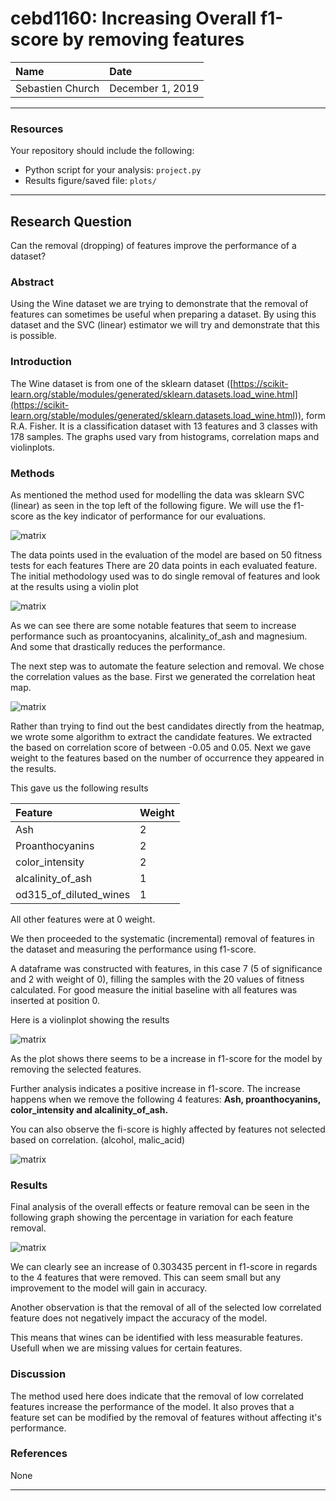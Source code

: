 # cebd1160: Increasing Overall f1-score by removing features

| Name | Date |
|:-------|:---------------|
|Sebastien Church|December 1, 2019|

-----

### Resources
Your repository should include the following:

- Python script for your analysis: `project.py`
- Results figure/saved file:  `plots/`

-----

## Research Question

Can the removal (dropping) of features improve the performance of a dataset?

### Abstract

Using the Wine dataset we are trying to demonstrate that the removal of features can sometimes be useful when preparing a dataset.
By using this dataset and the SVC (linear) estimator we will try and demonstrate that this is possible.

### Introduction

The Wine dataset is from one of the sklearn dataset ([https://scikit-learn.org/stable/modules/generated/sklearn.datasets.load_wine.html](https://scikit-learn.org/stable/modules/generated/sklearn.datasets.load_wine.html)), form R.A. Fisher.
It is a classification dataset with 13 features and 3 classes with 178 samples.
The graphs used vary from histograms, correlation maps and violinplots.

### Methods

As mentioned the method used for modelling the data was sklearn SVC (linear) as seen in the top left of the following figure.
We will use the f1-score as the key indicator of performance for our evaluations.

![matrix](.//plots/SVC.png)

The data points used in the evaluation of the model are based on 50 fitness tests for each features
There are 20 data points in each evaluated feature.
The initial methodology used was to do single removal of features and look at the results using a violin plot

![matrix](.//plots/Violinplots/Single_removal_features.png)

As we can see there are some notable features that seem to increase performance such as proantocyanins, alcalinity_of_ash and magnesium.
And some that drastically reduces the performance.

The next step was to automate the feature selection and removal. We chose the correlation values as the base.
First we generated the correlation heat map.

![matrix](.//plots/wine_correlation_heatmap.png)

Rather than trying to find out the best candidates directly from the heatmap, we wrote some algorithm to extract the candidate features.
We extracted the based on correlation score of between -0.05 and 0.05. Next we gave weight to the features based on the number of occurrence they appeared in the results.

This gave us the following results

| Feature | Weight |
|:-------|:---------------|
| Ash | 2 |
| Proanthocyanins | 2 |
| color_intensity | 2 |
| alcalinity_of_ash | 1 |
| od315_of_diluted_wines | 1 |

All other features were at 0 weight.

We then proceeded to the systematic (incremental) removal of features in the dataset and measuring the performance using f1-score.

A dataframe was constructed with features, in this case 7 (5 of significance and 2 with weight of 0), filling the samples with the 20 values of fitness calculated.
For good measure the initial baseline with all features was inserted at position 0.

Here is a violinplot showing the results

![matrix](./plots/Violinplots/Incremental_removal_features.png)

As the plot shows there seems to be a increase in f1-score for the model by removing the selected features.

Further analysis indicates a positive increase in f1-score. The increase happens when we remove the following 4 features:
<b>Ash, proanthocyanins, color_intensity and alcalinity_of_ash.</b>

You can also observe the fi-score is highly affected by features not selected based on correlation. (alcohol, malic_acid)
 
![matrix](./plots/Histogram_mean_values.png)

### Results

Final analysis of the overall effects or feature removal can be seen in the following graph showing the percentage in variation for each feature removal.

![matrix](./plots/Histogram_percentage_variation_values.png)

We can clearly see an increase of 0.303435 percent in f1-score in regards to the 4 features that were removed. This can seem small but any improvement to the model will gain in accuracy.

Another observation is that the removal of all of the selected low correlated feature does not negatively impact the accuracy of the model.

This means that wines can be identified with less measurable features. Usefull when we are missing values for certain features.

### Discussion

The method used here does indicate that the removal of low correlated features increase the performance of the model.
It also proves that a feature set can be modified by the removal of features without affecting it's performance.

### References
None

-------